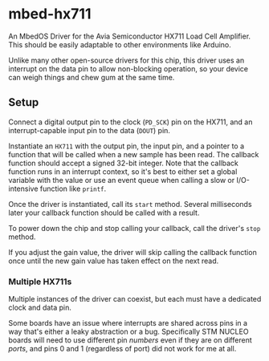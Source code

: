 # mbed-hx711

An MbedOS Driver for the Avia Semiconductor HX711 Load Cell Amplifier. This should be easily adaptable to other environments like Arduino.

Unlike many other open-source drivers for this chip, this driver uses an interrupt on the data pin to allow non-blocking operation, so your device can weigh things and chew gum at the same time. 

## Setup

Connect a digital output pin to the clock (`PD_SCK`) pin on the HX711, and an interrupt-capable input pin to the data (`DOUT`) pin. 

Instantiate an `HX711` with the output pin, the input pin, and a pointer to a function that will be called when a new sample has been read. The callback function should accept a signed 32-bit integer. Note that the callback function runs in an interrupt context, so it's best to either set a global variable with the value or use an event queue when calling a slow or I/O-intensive function like `printf`. 

Once the driver is instantiated, call its `start` method. Several milliseconds later your callback function should be called with a result. 

To power down the chip and stop calling your callback, call the driver's `stop` method.

If you adjust the gain value, the driver will skip calling the callback function once until the new gain value has taken effect on the next read. 

### Multiple HX711s

Multiple instances of the driver can coexist, but each must have a dedicated clock and data pin. 

Some boards have an issue where interrupts are shared across pins in a way that's either a leaky abstraction or a bug. Specifically STM NUCLEO boards will need to use different pin *numbers* even if they are on different *ports*, and pins 0 and 1 (regardless of port) did not work for me at all. 

